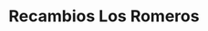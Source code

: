 ---
title: "Recambios Los Romeros"
url: /hinojosa-del-duque/recambios-los-romeros/
shop: piezas de automóviles
---